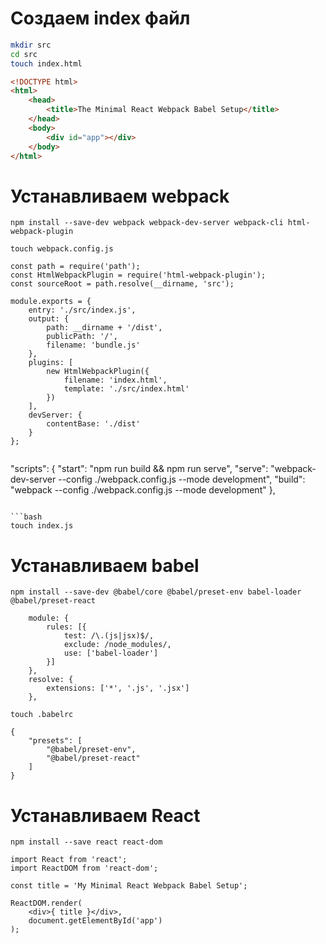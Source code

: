 # Создаем index файл
```bash
mkdir src
cd src
touch index.html
```

```html
<!DOCTYPE html>
<html>
	<head>
		<title>The Minimal React Webpack Babel Setup</title>
	</head>
	<body>
		<div id="app"></div>
	</body>
</html>
```

# Устанавливаем webpack
`npm install --save-dev webpack webpack-dev-server webpack-cli html-webpack-plugin`

`touch webpack.config.js`

```
const path = require('path');
const HtmlWebpackPlugin = require('html-webpack-plugin');
const sourceRoot = path.resolve(__dirname, 'src');

module.exports = {
	entry: './src/index.js',
	output: {
		path: __dirname + '/dist',
		publicPath: '/',
		filename: 'bundle.js'
	},
	plugins: [
		new HtmlWebpackPlugin({
			filename: 'index.html',
			template: './src/index.html'
		})
	],
	devServer: {
		contentBase: './dist'
	}
};


```
"scripts": {
	"start": "npm run build && npm run serve",
	"serve": "webpack-dev-server --config ./webpack.config.js --mode development",
	"build": "webpack --config ./webpack.config.js --mode development"
},
```

```bash
touch index.js
```

# Устанавливаем babel

`npm install --save-dev @babel/core @babel/preset-env babel-loader @babel/preset-react`

```
	module: {
		rules: [{
			test: /\.(js|jsx)$/,
			exclude: /node_modules/,
			use: ['babel-loader']
		}]
	},
	resolve: {
		extensions: ['*', '.js', '.jsx']
	},
```

`touch .babelrc`

```
{
	"presets": [
		"@babel/preset-env",
		"@babel/preset-react"
	]
}
```

# Устанавливаем React

`npm install --save react react-dom`

```
import React from 'react';
import ReactDOM from 'react-dom';

const title = 'My Minimal React Webpack Babel Setup';

ReactDOM.render(
	<div>{ title }</div>,
	document.getElementById('app')
);

```
